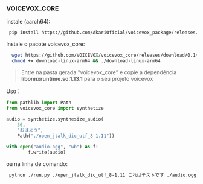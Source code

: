 ### VOICEVOX_CORE

instale (aarch64):
```sh
 pip install https://github.com/AkariOficial/voicevox_package/releases/download/voicevox_core-0.14.1/voicevox_core-0.14.1+cpu.tar.gz
```

Instale o pacote voicevox_core:
```sh
  wget https://github.com/VOICEVOX/voicevox_core/releases/download/0.14.1/download-linux-arm64
  chmod +x download-linux-arm64 && ./download-linux-arm64
```
> Entre na pasta gerada "voicevox_core" e copie a dependência **libonnxruntime.so.1.13.1** para o seu projeto voicevox

Uso：
```python
from pathlib import Path
from voicevox_core import synthetize

audio = synthetize.synthesize_audio(
    36,
    "おはよう",
    Path("./open_jtalk_dic_utf_8-1.11"))

with open("audio.ogg", "wb") as f:
        f.write(audio)
```

ou na linha de comando:
```sh
 python ./run.py ./open_jtalk_dic_utf_8-1.11 これはテストです ./audio.ogg
```
